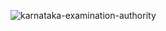 ![karnataka-examination-authority](https://github.com/user-attachments/assets/46a5582d-64bb-4943-80eb-0b92d54740ec)
